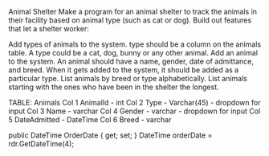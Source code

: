 Animal Shelter
Make a program for an animal shelter to track the animals in their facility based on animal type (such as cat or dog). Build out features that let a shelter worker:

Add types of animals to the system. type should be a column on the animals table. A type could be a cat, dog, bunny or any other animal.
Add an animal to the system. An animal should have a name, gender, date of admittance, and breed. When it gets added to the system, it should be added as a particular type.
List animals by breed or type alphabetically.
List animals starting with the ones who have been in the shelter the longest.

TABLE: Animals
Col 1 AnimalId - int
Col 2 Type - Varchar(45) - dropdown for input
Col 3 Name - varchar
Col 4 Gender - varchar - dropdown for input
Col 5 DateAdmitted - DateTime
Col 6 Breed - varchar

public DateTime OrderDate { get; set; }
DateTime orderDate = rdr.GetDateTime(4);